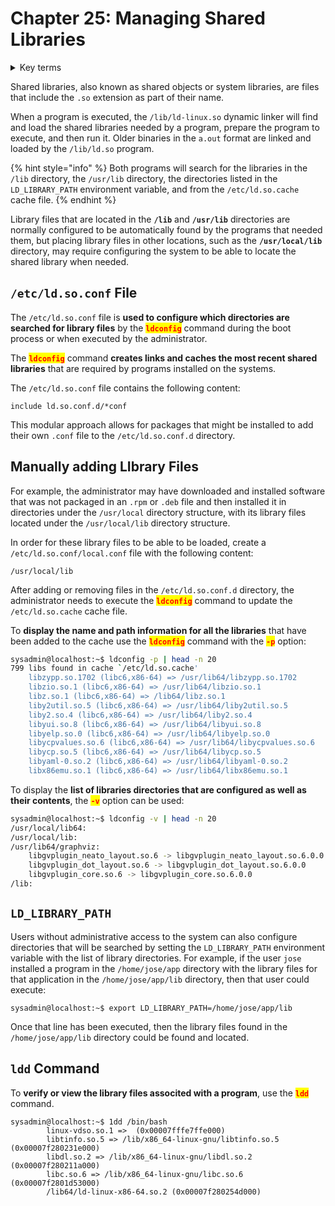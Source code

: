 # Chapter 25: Managing Shared Libraries

<details>

<summary>Key terms</summary>

`/etc/ld.so.conf` One of the cache files used by ldconfig

`LD_LIBRARY_PATH` A colon-separated set of directories where libraries should be searched for first, before the standard set of directories.

`ldconfig` Creates the necessary links and cache to the most recent shared libraries and checks the header and filenames of the libraries it encounters when determining which versions should have their links updated.

`ldd` Prints the shared libraries required by each program or shared libraries specified on the command line

</details>

Shared libraries, also known as shared objects or system libraries, are files that include the `.so` extension as part of their name.

When a program is executed, the `/lib/ld-linux.so` dynamic linker will find and load the shared libraries needed by a program, prepare the program to execute, and then run it. Older binaries in the `a.out` format are linked and loaded by the `/lib/ld.so` program.

{% hint style="info" %}
Both programs will search for the libraries in the `/lib` directory, the `/usr/lib` directory, the directories listed in the `LD_LIBRARY_PATH` environment variable, and from the `/etc/ld.so.cache` cache file.
{% endhint %}

Library files that are located in the **`/lib`** and **`/usr/lib`** directories are normally configured to be automatically found by the programs that needed them, but placing library files in other locations, such as the **`/usr/local/lib`** directory, may require configuring the system to be able to locate the shared library when needed.

## `/etc/ld.so.conf` File

The `/etc/ld.so.conf` file is **used to configure which directories are searched for library files** by the <mark style="color:red;">**`ldconfig`**</mark> command during the boot process or when executed by the administrator.

The <mark style="color:red;">**`ldconfig`**</mark> command **creates links and caches the most recent shared libraries** that are required by programs installed on the systems.&#x20;

The `/etc/ld.so.conf` file contains the following content:

```
include ld.so.conf.d/*conf
```

This modular approach allows for packages that might be installed to add their own `.conf` file to the `/etc/ld.so.conf.d` directory.

## Manually adding LIbrary Files

For example, the administrator may have downloaded and installed software that was not packaged in an `.rpm` or `.deb` file and then installed it in directories under the `/usr/local` directory structure, with its library files located under the `/usr/local/lib` directory structure.&#x20;

In order for these library files to be able to be loaded, create a `/etc/ld.so.conf/local.conf` file with the following content:

```
/usr/local/lib
```

After adding or removing files in the `/etc/ld.so.conf.d` directory, the administrator needs to execute the <mark style="color:red;">**`ldconfig`**</mark> command to update the `/etc/ld.so.cache` cache file.

To **display the name and path information for all the libraries** that have been added to the cache use the <mark style="color:red;">**`ldconfig`**</mark> command with the <mark style="color:red;">**`-p`**</mark> option:

```bash
sysadmin@localhost:~$ ldconfig -p | head -n 20
799 libs found in cache `/etc/ld.so.cache'
	libzypp.so.1702 (libc6,x86-64) => /usr/lib64/libzypp.so.1702
	libzio.so.1 (libc6,x86-64) => /usr/lib64/libzio.so.1
	libz.so.1 (libc6,x86-64) => /lib64/libz.so.1
	liby2util.so.5 (libc6,x86-64) => /usr/lib64/liby2util.so.5
	liby2.so.4 (libc6,x86-64) => /usr/lib64/liby2.so.4
	libyui.so.8 (libc6,x86-64) => /usr/lib64/libyui.so.8
	libyelp.so.0 (libc6,x86-64) => /usr/lib64/libyelp.so.0
	libycpvalues.so.6 (libc6,x86-64) => /usr/lib64/libycpvalues.so.6
	libycp.so.5 (libc6,x86-64) => /usr/lib64/libycp.so.5
	libyaml-0.so.2 (libc6,x86-64) => /usr/lib64/libyaml-0.so.2
	libx86emu.so.1 (libc6,x86-64) => /usr/lib64/libx86emu.so.1
```

To display the **list of libraries directories that are configured as well as their contents**, the <mark style="color:red;">**`-v`**</mark> option can be used:

```bash
sysadmin@localhost:~$ ldconfig -v | head -n 20
/usr/local/lib64:
/usr/local/lib:
/usr/lib64/graphviz:
	libgvplugin_neato_layout.so.6 -> libgvplugin_neato_layout.so.6.0.0
	libgvplugin_dot_layout.so.6 -> libgvplugin_dot_layout.so.6.0.0
	libgvplugin_core.so.6 -> libgvplugin_core.so.6.0.0
/lib:
```

## `LD_LIBRARY_PATH`

Users without administrative access to the system can also configure directories that will be searched by setting the `LD_LIBRARY_PATH` environment variable with the list of library directories. For example, if the user `jose` installed a program in the `/home/jose/app` directory with the library files for that application in the `/home/jose/app/lib` directory, then that user could execute:

```
sysadmin@localhost:~$ export LD_LIBRARY_PATH=/home/jose/app/lib
```

Once that line has been executed, then the library files found in the `/home/jose/app/lib` directory could be found and located.

## `ldd` Command

To **verify or view the library files associted with a program**, use the <mark style="color:red;">**`ldd`**</mark> command.&#x20;

```
sysadmin@localhost:~$ 1dd /bin/bash
        linux-vdso.so.1 =>  (0x00007fffe7ffe000)
        libtinfo.so.5 => /lib/x86_64-linux-gnu/libtinfo.so.5
(0x00007f280231e000)
        libdl.so.2 => /lib/x86_64-linux-gnu/libdl.so.2 (0x00007f280211a000)
        libc.so.6 => /lib/x86_64-linux-gnu/libc.so.6 (0x00007f2801d53000)
        /lib64/ld-linux-x86-64.so.2 (0x00007f280254d000)
```
